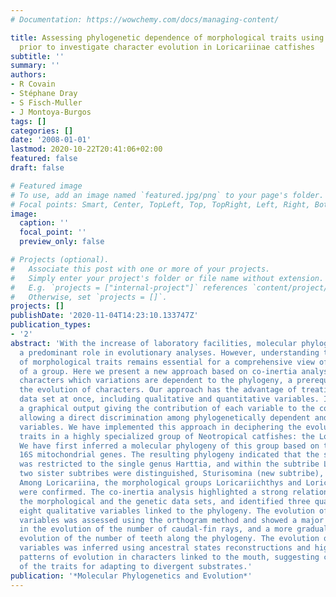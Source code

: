 ```yaml
---
# Documentation: https://wowchemy.com/docs/managing-content/

title: Assessing phylogenetic dependence of morphological traits using co-inertia
  prior to investigate character evolution in Loricariinae catfishes
subtitle: ''
summary: ''
authors:
- R Covain
- Stéphane Dray
- S Fisch-Muller
- J Montoya-Burgos
tags: []
categories: []
date: '2008-01-01'
lastmod: 2020-10-22T20:41:06+02:00
featured: false
draft: false

# Featured image
# To use, add an image named `featured.jpg/png` to your page's folder.
# Focal points: Smart, Center, TopLeft, Top, TopRight, Left, Right, BottomLeft, Bottom, BottomRight.
image:
  caption: ''
  focal_point: ''
  preview_only: false

# Projects (optional).
#   Associate this post with one or more of your projects.
#   Simply enter your project's folder or file name without extension.
#   E.g. `projects = ["internal-project"]` references `content/project/deep-learning/index.md`.
#   Otherwise, set `projects = []`.
projects: []
publishDate: '2020-11-04T14:23:10.133747Z'
publication_types:
- '2'
abstract: 'With the increase of laboratory facilities, molecular phylogenies are playing
  a predominant role in evolutionary analyses. However, understanding the evolution
  of morphological traits remains essential for a comprehensive view of the evolution
  of a group. Here we present a new approach based on co-inertia analysis for identifying
  characters which variations are dependent to the phylogeny, a prerequisite for analyzing
  the evolution of characters. Our approach has the advantage of treating the full
  data set at once, including qualitative and quantitative variables. It provides
  a graphical output giving the contribution of each variable to the co-structure,
  allowing a direct discrimination among phylogenetically dependent and independent
  variables. We have implemented this approach in deciphering the evolution of morphological
  traits in a highly specialized group of Neotropical catfishes: the Loricariinae.
  We have first inferred a molecular phylogeny of this group based on the 12S and
  16S mitochondrial genes. The resulting phylogeny indicated that the subtribe Harttiini
  was restricted to the single genus Harttia, and within the subtribe Loricariini,
  two sister subtribes were distinguished, Sturisomina (new subtribe), and Loricariina.
  Among Loricariina, the morphological groups Loricariichthys and Loricaria + Pseudohemiodon
  were confirmed. The co-inertia analysis highlighted a strong relationship between
  the morphological and the genetic data sets, and identified three quantitative and
  eight qualitative variables linked to the phylogeny. The evolution of quantitative
  variables was assessed using the orthogram method and showed a major punctual event
  in the evolution of the number of caudal-fin rays, and a more gradual pattern of
  evolution of the number of teeth along the phylogeny. The evolution of qualitative
  variables was inferred using ancestral states reconstructions and highlighted parallel
  patterns of evolution in characters linked to the mouth, suggesting co-evolution
  of the traits for adapting to divergent substrates.'
publication: '*Molecular Phylogenetics and Evolution*'
---
```


